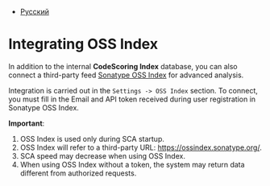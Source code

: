 - [Русский](../../feeds/oss-index/)

# Integrating OSS Index

In addition to the internal **CodeScoring Index** database, you can also connect a third-party feed [Sonatype OSS Index](https://ossindex.sonatype.org/) for advanced analysis.

Integration is carried out in the `Settings -> OSS Index` section. To connect, you must fill in the Email and API token received during user registration in Sonatype OSS Index.

**Important**:

1. OSS Index is used only during SCA startup.
1. OSS Index will refer to a third-party URL: <https://ossindex.sonatype.org/>.
1. SCA speed may decrease when using OSS Index.
1. When using OSS Index without a token, the system may return data different from authorized requests.
